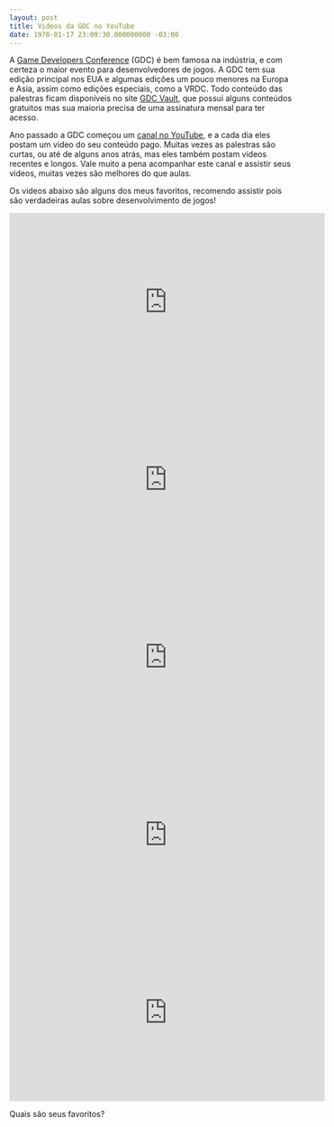 ```yaml
---
layout: post
title: Videos da GDC no YouTube
date: 1970-01-17 23:09:30.000000000 -03:00
---
```

A [Game Developers Conference](http://www.gdconf.com/) (GDC) é bem famosa na indústria, e com certeza o maior evento para desenvolvedores de jogos. A GDC tem sua edição principal nos EUA e algumas edições um pouco menores na Europa e Asia, assim como edições especiais, como a VRDC. Todo conteúdo das palestras ficam disponíveis no site [GDC Vault](http://www.gdcvault.com/), que possui alguns conteúdos gratuitos mas sua maioria precisa de uma assinatura mensal para ter acesso.

Ano passado a GDC começou um [canal no YouTube](https://www.youtube.com/channel/UC0JB7TSe49lg56u6qH8y_MQ/videos), e a cada dia eles postam um video do seu conteúdo pago. Muitas vezes as palestras são curtas, ou até de alguns anos atrás, mas eles também postam videos recentes e longos. Vale muito a pena acompanhar este canal e assistir seus videos, muitas vezes são melhores do que aulas.

Os videos abaixo são alguns dos meus favoritos, recomendo assistir pois são verdadeiras aulas sobre desenvolvimento de jogos! 

<iframe width="560" height="315" src="https://www.youtube.com/embed/E2MIpi8pIvY" frameborder="0" allowfullscreen></iframe>

<iframe width="560" height="315" src="https://www.youtube.com/embed/zp4NZ8i80QI" frameborder="0" allowfullscreen></iframe>

<iframe width="560" height="315" src="https://www.youtube.com/embed/pyjDMPTgxxk" frameborder="0" allowfullscreen></iframe>

<iframe width="560" height="315" src="https://www.youtube.com/embed/BYFvwbby2YM" frameborder="0" allowfullscreen></iframe>

<iframe width="560" height="315" src="https://www.youtube.com/embed/moW8-MXjivs" frameborder="0" allowfullscreen></iframe>

Quais são seus favoritos?
